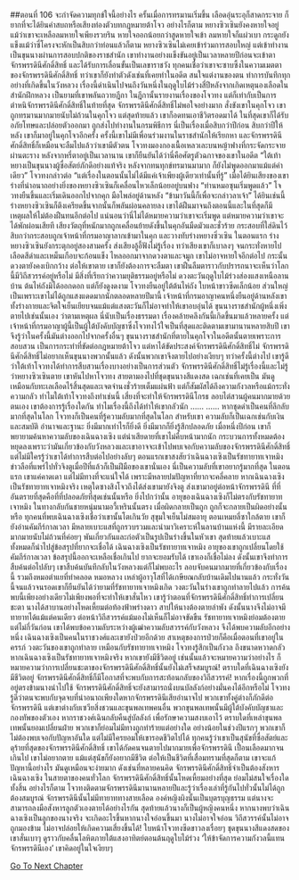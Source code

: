##ตอนที่ 106 จะกำจัดความทุกข์ใจนี้อย่างไร
ครั้นเมื่อการทรมานเริ่มขึ้น เลือดอุ่นระอุก็สาดกระจาย ก็ยากที่จะได้ยินคำสบถหรือเสียงท่องตัวบทกฎหมายต้าโจว อย่างไรก็ตาม หยางซิวเซินยังคงหายใจอยู่ แม้ว่าเขาจะเหลือลมหายใจเพียงรวยริน หายใจออกน้อยกว่าสูดหายใจเข้า ลมหายใจก็แผ่วเบา กระดูกยังแข็งแม้ว่าซี่โครงจะหักเป็นสิบกว่าท่อนแล้วก็ตาม
หยางซิวเซินไม่เคยเข้าร่วมการสอบใหญ่ แต่เข้าทำงานเป็นขุนนางผ่านการสอบปกติของราชสำนัก เขาทำงานอย่างแข็งขันอยู่เป็นเวลาหลายปีก่อนจะเข้าตาจักรพรรดินีศักดิ์สิทธิ์ และได้รับการเลื่อนขั้นเป็นเลขาราชวัง ทุกคนเชื่อว่าเขาจะซาบซึ้งในความเมตตาของจักรพรรดินีศักดิ์สิทธิ์ ทว่าเขาก็ยังทำตัวดังเช่นที่เคยทำในอดีต สนใจแต่งานของตน ทำการบันทึกทุกอย่างที่เกิดขึ้นในวังหลวง
เรื่องนี้ดำเนินไปจนถึงวันหนึ่งในฤดูใบไม้ร่วงสี่ปีหลังจากเกิดเหตุนองเลือดในสำนักฝึกหลวง เป็นยามที่เขาพลันถวายฎีกา
ในฎีกานั้นรายงานเรื่องของโจวทง แต่ก็เท่ากับเป็นการตำหนิจักรพรรดินีศักดิ์สิทธิ์ในท้ายที่สุด
จักรพรรดินีศักดิ์สิทธิ์ไม่พอใจอย่างมาก สั่งขังเขาในคุกโจว เขาถูกทรมานมากมายนับไม่ถ้วนในคุกโจว แต่สุดท้ายแล้ว เขาก็อดทนเอาชีวิตรอดมาได้ ในที่สุดเขาก็ได้รับอภัยโทษและปล่อยตัวออกมา ถูกส่งไปทำงานในกรมพิธีการ
นี่เป็นเรื่องเมื่อสิบกว่าปีก่อน
สิบกว่าปีให้หลัง เขาก็มาอยู่ในคุกโจวอีกครั้ง ครั้งนี้เขาไม่มีเพื่อนร่วมงานในราชสำนักให้เรียกหา และจักรพรรดินีศักดิ์สิทธิ์ก็เหมือนจะลืมไปแล้วว่าเขามีตัวตน
โจวทงมองกองเนื้อเหลวเละบนหญ้าฟางที่กระจัดกระจายผ่านตะราง หลังจากหรี่ตาอยู่เป็นเวลานาน เขาก็ยืนยันได้ว่านี่คือศัตรูตัวฉกาจของเขาในอดีต
“ใต้เท้าหยางเป็นขุนนางผู้ซื่อสัตย์ภักดีอย่างแท้จริง หลังจากทนทุกข์ทรมานมามาก ก็ยังไม่พูดออกมาแม้แต่คำเดียว”
โจวทงกล่าวต่อ “แต่เรื่องในตอนนั้นไม่ได้มีแค่เจ้าเพียงผู้เดียวเท่านั้นที่รู้”
เมื่อได้ยินเสียงของเขา ร่างที่น่าอนาถอย่างยิ่งของหยางซิวเซินก็เคลื่อนไหวเล็กน้อยอยู่บนฟาง
“ท่านหมอซุนเริ่มพูดแล้ว” โจวทงยืนขึ้นและเริ่มเดินออกไปจากคุก มือไพล่อยู่ด้านหลัง “ข้ามาวันนี้ก็เพื่อจะกล่าวลาเจ้า”
ได้ยินเช่นนี้ ร่างหยางซิวเซินก็ตึงเครียดขึ้นจากนั้นก็พลันผ่อนคลายลง
เขาได้ฝืนมาจนถึงตอนนี้และในที่สุดก็มีเหตุผลให้ไม่ต้องฝืนทนอีกต่อไป แน่นอนว่านี่ไม่ได้หมายความว่าเขาจะเริ่มพูด แต่หมายความว่าเขาจะได้พักผ่อนเสียที
เสียงวัตถุที่หนักมากถูกเคลื่อนย้ายดังขึ้นในคุกอันมืดมัวและชั่วร้าย กระสอบที่ใส่ดินไว้สิบกว่ากระสอบถูกเจ้าหน้าที่กรมอาญาลากเข้ามาในคุก และวางทับร่างหยางซิ่วเซิน
ในตอนแรก ร่างหยางซิวเซินยังกระตุกอยู่สองสามครั้ง ส่งเสียงอู้อี้ฟังไม่รู้เรื่อง ทว่าเสียงเขาก็เบาลงๆ จนกระทั่งหายไป
เลือดสีดำและเหม็นเกือบจะก้อนแข็ง ไหลออกมาจากดวงตาและจมูก เขาไม่อาจหายใจอีกต่อไป กระนั้นดวงตายังคงเบิกกว้าง
ต่อให้เขาตาย เขาก็ยังต้องการจะลืมตา เขาฝืนลืมตาราวกับปรารถนาจะเห็นว่าโลกนี้มีวิถีสวรรค์อยู่หรือไม่ มีสิ่งที่เรียกว่าความยุติธรรมอยู่หรือไม่
ดวงตะวันฤดูใบไม้ร่วงส่องแสงเหนือลานบ้าน ต้นไห่ถังมิได้ออกดอก แต่ก็ยังดูงดงาม
โจวทงยืนอยู่ใต้ต้นไห่ถัง ใบหน้าขาวซีดเล็กน้อย ส่วนใหญ่เป็นเพราะเขาไม่ได้ถูกแสงแดดมากนักตลอดหลายปีมานี้
เจ้าหน้าที่กรมอาญาคนหนึ่งยืนอยู่ด้านหลังเขา ทั้งร่างกายและจิตใจเย็นเยียบจนแม้แต่แสงตะวันก็ไม่อาจทำให้เขาอบอุ่นได้
ขุนนางราชสำนักผู้หนึ่งเพิ่งตายไปเช่นนั้นเอง
ว่าตามเหตุผล นี่นับเป็นเรื่องธรรมดา เรื่องคล้ายคลึงกันนี้เกิดขึ้นมาแล้วหลายครั้ง แต่เจ้าหน้าที่กรมอาญาผู้นี้เป็นผู้ใต้บังคับบัญชาซึ่งโจวทงไว้ใจเป็นที่สุดและติดตามเขามานานหลายสิบปี เขาจึงรู้ว่าในครั้งนี้มันต่างออกไปจากครั้งอื่นๆ ขุนนางราชสำนักที่ตายในคุกโจวในอดีตนั้นตายเพราะการสอบสวน เป็นการกระทำที่ขัดต่อกฎหมายต้าโจว แต่หาได้ขัดประสงค์จักรพรรดินีศักดิ์สิทธิ์ไม่
จักรพรรดินีศักดิ์สิทธิ์ไม่อยากเห็นขุนนางพวกนั้นแล้ว ดังนั้นพวกเขาจึงตายไปอย่างเงียบๆ
ทว่าครั้งนี้ต่างไป เขารู้ดีว่าใต้เท้าโจวทงได้ทำการสืบสวนเรื่องบางอย่างเป็นการส่วนตัว จักรพรรดินีศักดิ์สิทธิ์ไม่รู้เรื่องนี้และไม่รู้ว่าหยางซิวเซินตาย
เขาหันไปหาโจวทง สายตามองไปที่ชุดขุนนางสีแดงสด เฉกเช่นที่เคยเป็น มันดูเหมือนกับทะเลเลือดไร้สิ้นสุดและเจตจำนงชั่วร้ายเต็มแผ่นฟ้า แต่ก็สัมผัสได้ถึงความกังวลหรือแม้กระทั่งความกลัว
ทำไมใต้เท้าโจวทงถึงทำเช่นนี้ เสี่ยงที่จะทำให้จักรพรรดินีโกรธ ลอบไต่สวนผู้คนมากมายด้วยตนเอง เขาต้องการรู้เรื่องใดกัน ทำไมเรื่องนี้ถึงได้ทำให้เขากลัวนัก
……
……
หากชุดดำเป็นคนที่ลึกลับมากที่สุดในโลก โจวทงก็เป็นคนที่รู้ความลับมากที่สุดในโลก
สำหรับเขา ความลับก็เป็นเฉกเช่นกับเงินและสมบัติ อำนาจและฐานะ ยิ่งมีมากเท่าไรก็ยิ่งดี ยิ่งมีมากก็ยิ่งรู้สึกปลอดภัย
เมื่อหนึ่งปีก่อน เขาก็พยายามค้นหาความลับของเฉินฉางเซิง แต่น่าเสียดายที่เขาไม่คืบหน้ามากนัก กระบวนการทั้งหมดต้องหยุดลงเพราะว่ามันเกี่ยวข้องกับวังหลวงและเขาอาจจะเข้าไปพบเจอกับความลับของจักรพรรดินีศักดิ์สิทธิ์ แต่ไม่มีใครรู้ว่าเขาได้ทำการสืบต่อไปอย่างลับๆ
ตอนแรกเขาสงสัยว่าเฉินฉางเซิงเป็นรัชทายาทเจาหมิง ข่าวลือที่แพร่ไปทั่วจิงตูเมื่อปีที่แล้วก็เป็นฝีมือของเขานั่นเอง
นี่เป็นความลับที่เขาอยากรู้มากที่สุด
ในตอนแรก เขาแค่คาดเดา แต่ไม่มีทางที่จะแน่ใจได้ เพราะมีหลายปมปัญหาที่ยากจะคลี่คลาย
หากเฉินฉางเซิงเป็นรัชทายาทเจาหมิงจริง เหตุใดซางสิงโจวถึงได้ส่งเขามายังจิงตู ส่งเขามาอยู่ต่อหน้าจักรพรรดินี
ที่ที่อันตรายที่สุดคือที่ที่ปลอดภัยที่สุดเช่นนั้นหรือ
ยิ่งไปกว่านั้น อายุของเฉินฉางเซิงก็ไม่ตรงกับรัชทายาทเจาหมิง ในทางกลับกันชายหนุ่มนามอวี้เหรินนั้นตรง
เมื่อผิดกลายเป็นถูก ถูกก็จะกลายเป็นผิดอย่างนั้นหรือ
ทุกคนที่พบเฉินฉางเซิงเชื่อว่าเขานั้นโตเกินวัย สุขุมใจเย็นไม่สมอายุ
ตอนเหมยลี่ซาใกล้ตาย เขาก็ยังอ่านคัมภีร์กาลเวลา
มีหลายเบาะแสที่ถูกรวบรวมและนำมาวิเคราะห์ในลานบ้านแห่งนี้ มีรายละเอียดมากมายนับไม่ถ้วนที่ค่อยๆ พันเกี่ยวกันและก่อตัวเป็นรูปเป็นร่างขึ้นในหัวเขา
สุดท้ายแล้วเบาะแสทั้งหมดก็นำไปสู่ข้อสรุปที่ยากจะเชื่อได้ เฉินฉางเซิงเป็นรัชทายาทเจาหมิง อายุของเขาถูกเปลี่ยนโดยใช้คัมภีร์กาลเวลา
ข้อสรุปนี้ออกจะเหลือเชื่อเกินไป ยากจะยอมรับได้ เขาเองก็เชื่อไม่ลง ดังนั้นเขาจึงทำการสืบค้นต่อไปลับๆ
เขาสืบค้นบันทึกลับในวังหลวงแต่ก็ไม่พบอะไร ลอบจับคนมากมายที่เกี่ยวข้องกับเรื่องนี้ รวมถึงหมอตำแยที่ทำคลอด หมอหลวง เหล่าผู้อาวุโสที่ได้เกษียณกลับบ้านเดิมไปนานแล้ว กระทั่งวันนี้จนแล้วจนรอดเขาก็ยืนยันได้ว่ายามที่รัชทายาทเจาหมิงเกิด วงตะวันในร่างเขาถูกทำลายไปแล้ว
การค้นพบนี้เพียงอย่างเดียวไม่เพียงพอที่จะทำให้เขาสั่นไหว เขารู้ว่าตอนที่จักรพรรดินีศักดิ์สิทธิ์ทำการเปลี่ยนชะตา นางได้สาบานอย่างโหดเหี้ยมต่อท้องฟ้าพร่างดาว สาปให้นางต้องตายลำพัง ดังนั้นนางจึงไม่อาจมีทายาทได้แม้แต่คนเดียว ต่อหน้าวิถีสวรรค์แม้มองไม่เห็นก็ไม่อาจขัดขืน รัชทายาทเจาหมิงย่อมต้องตาย
แต่ไม่กี่วันก่อน เขาได้พบข้อความลับระหว่างผู้เฒ่าความลับสวรรค์กับวังหลวง จึงได้พบความลับอีกอย่างหนึ่ง
เฉินฉางเซิงเป็นคนในราชวงศ์และเขายังป่วยอีกด้วย สาเหตุของการป่วยก็คือเมื่อตอนที่เขาอยู่ในครรภ์ วงตะวันของเขาถูกทำลาย
เหมือนกับรัชทายาทเจาหมิง
โจวทงรู้สึกเป็นกังวล ถึงขนาดหวาดกลัว
หากเฉินฉางเซิงเป็นรัชทายาทเจาหมิงจริง หากเขายังมีชีวิตอยู่ เช่นนั้นแล้วจะหมายความว่าอย่างไร
ก็หมายความว่าการเปลี่ยนชะตาของจักรพรรดินีศักดิ์สิทธิ์นั้นยังไม่เสร็จสมบูรณ์!
ตราบใดที่เฉินฉางเซิงยังมีชีวิตอยู่ จักรพรรดินีศักดิ์สิทธิ์ก็มีโอกาสที่จะพบกับการสะท้อนกลับของวิถีสวรรค์!
หากเรื่องนี้ถูกพวกที่อยู่ตรงข้ามนางนำไปใช้ จักรพรรดินีศักดิ์สิทธิ์จะยังสามารถนั่งบนบัลลังก์อย่างมั่นคงได้อีกหรือไม่
โจวทงรู้ดีว่าตนจะพบกับจุดจบที่น่าอนาถเพียงใดหากจักรพรรดินีเสียอำนาจไป
พวกเขาทั้งคู่ต่างก็ภักดีต่อจักรพรรดินี แต่เขาต่างกับเซวียสิ่งชวนและขุนพลเทพคนอื่น พวกขุนพลเทพนั้นมีผู้ใต้บังคับบัญชาและกองทัพของตัวเอง หากราชวงศ์เฉินกลับคืนสู่บัลลังก์ เพื่อรักษาความสงบเอาไว้ ตราบใดที่เหล่าขุนพลเทพนั้นยอมเปลี่ยนฝ่าย พวกเขาก็ย่อมไม่มีทางถูกทำร้ายแต่อย่างใด อย่างน้อยในช่วงปีแรกๆ พวกเขาก็ไม่ต้องพบเจอกับปัญหาอันใด
แต่ไม่มีใครยอมให้เขารอดชีวิตไปได้
ทุกคนรู้ว่าเขาเป็นสุนัขที่ซื่อสัตย์และดุร้ายที่สุดของจักรพรรดินีศักดิ์สิทธิ์
เขาได้กัดคนจนตายไปมากมายเพื่อจักรพรรดินี เปื้อนเลือดมากจนเกินไป
เขาไม่อยากตาย
แม้แต่สุนัขก็ยังอยากมีชีวิต ต่อให้เป็นชีวิตที่เสื่อมทรามที่สุดก็ตาม
เขาจะแก้ปัญหานี้อย่างไร มันดูเหมือนจะง่ายมาก ดังเช่นที่หลายคนคิด จักรพรรดินีศักดิ์สิทธิ์จำเป็นต้องสังหารเฉินฉางเซิง
ในสายตาของคนทั่วโลก จักรพรรดินีศักดิ์สิทธิ์นั้นโหดเหี้ยมอย่างที่สุด ย่อมไม่สนใจเรื่องใดทั้งสิ้น
อย่างไรก็ตาม โจวทงติดตามจักรพรรดินีมานานหลายปีและรู้ว่าเรื่องเล่าที่รู้กันไปทั่วนั้นไม่ได้ถูกต้องสมบูรณ์
จักรพรรดินีนั้นไม่มีทายาททางสายเลือด องค์หญิงผิงนั้นเป็นบุตรบุญธรรม แต่นางจะสามารถลงมือสังหารลูกตัวเองตายได้อย่างไรกัน
สุดท้ายแล้วนางก็เป็นผู้หญิงคนหนึ่ง หากนางพบว่าเฉินฉางเซิงเป็นลูกของนางจริง จะเกิดอะไรขึ้นหากนางใจอ่อนขึ้นมา
นางไม่อาจใจอ่อน วิถีสวรรค์นั้นไม่อาจถูกมองข้าม ไม่อาจปล่อยให้เกิดความเสี่ยงขึ้นได้!
ใบหน้าโจวทงซีดขาวลงเรื่อยๆ ชุดขุนนางสีแดงสดของเขาสั่นเบาๆ ดูราวกับคลื่นโลหิตภายใต้แสงอาทิตย์ตอนต้นฤดูใบไม้ร่วง
‘ให้ข้าจัดการความกังวลนี้แทนจักรพรรดินีเอง’
เขาคิดอยู่ในใจเงียบๆ


[Go To Next Chapter]( ./616.md)